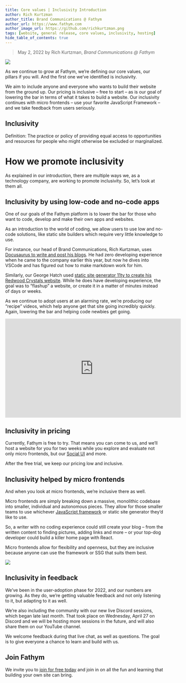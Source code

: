 ```yaml
---
title: Core values | Inclusivity Introduction
author: Rich Kurtzman
author_title: Brand Communications @ Fathym
author_url: https://www.fathym.com
author_image_url: https://github.com/richkurtzman.png
tags: [website, general release, core values, inclusivity, hosting]
hide_table_of_contents: true
---
```


> May 2, 2022 by Rich Kurtzman, _Brand Communications @ Fathym_

![](/img/inclusivitylogo.jpeg)

As we continue to grow at Fathym, we’re defining our core values, our pillars if you will. And the first one we’ve identified is inclusivity.  

We aim to include anyone and everyone who wants to build their website from the ground up. Our pricing is inclusive – free to start – as is our goal of lowering the bar in terms of what it takes to build a website. Our inclusivity continues with micro frontends – use your favorite JavaScript Framework – and we take feedback from users seriously. 

## Inclusivity 

Definition: The practice or policy of providing equal access to opportunities and resources for people who might otherwise be excluded or marginalized. 

# How we promote inclusivity 

As explained in our introduction, there are multiple ways we, as a technology company, are working to promote inclusivity. So, let’s look at them all.  

## Inclusivity by using low-code and no-code apps 

One of our goals of the Fathym platform is to lower the bar for those who want to code, develop and make their own apps and websites.  

As an introduction to the world of coding, we allow users to use low and no-code solutions, like static site builders which require very little knowledge to use.  

For instance, our head of Brand Communications, Rich Kurtzman, uses [Docusaurus to write and post his blogs](https://www.fathym.com/blog/articles/2022/march/2022-03-16-how-i-blog-in-markdown). He had zero developing experience when he came to the company earlier this year, but now he dives into VSCode and has figured out how to make markdown work for him.  

Similarly, our George Hatch used [static site generator 11ty to create his Redwood Crystals website](https://www.fathym.com/blog/articles/2022/february/2022-02-23-flashup-use-case-redwood-crystals). While he does have developing experience, the goal was to “flashup” a website, or create it in a matter of minutes instead of days or weeks.  

As we continue to adopt users at an alarming rate, we’re producing our “recipe” videos, which help anyone get that site going incredibly quickly. Again, lowering the bar and helping code newbies get going.  

<iframe width="560" height="315" src="https://www.youtube.com/embed/CoF3JKY8638" title="YouTube video player" frameborder="0" allow="accelerometer; autoplay; clipboard-write; encrypted-media; gyroscope; picture-in-picture" allowfullscreen></iframe>


## Inclusivity in pricing 

Currently, Fathym is free to try. That means you can come to us, and we’ll host a website for you for two weeks while you explore and evaluate not only micro frontends, but our [Social UI](https://www.fathym.com/blog/articles/2022/march/2022-03-02-introducing-fathyms-social-ui) and more.  

After the free trial, we keep our pricing low and inclusive. 

## Inclusivity helped by micro frontends 

And when you look at micro frontends, we’re inclusive there as well.  

Micro frontends are simply breaking down a massive, monolithic codebase into smaller, individual and autonomous pieces. They allow for those smaller teams to use whichever [JavaScript framework](https://www.fathym.com/blog/articles/2022/february/2022-02-28-angular-vs-react-vs-vue-you-choose) or static site generator they’d like to use.  

So, a writer with no coding experience could still create your blog – from the written content to finding pictures, adding links and more – or your top-dog developer could build a killer home page with React.  

Micro frontends allow for flexibility and openness, but they are inclusive because anyone can use the framework or SSG that suits them best.  

![](/img/MFERAngularSvelteAngularDocu.png)

## Inclusivity in feedback 

We’ve been in the user-adoption phase for 2022, and our numbers are growing. As they do, we’re getting valuable feedback and not only listening to it, but adapting to it as well.  

We’re also including the community with our new live Discord sessions, which began late last month. That took place on Wednesday, April 27 on Discord and we will be hosting more sessions in the future, and will also share them on our YouTube channel.  

We welcome feedback during that live chat, as well as questions. The goal is to give everyone a chance to learn and build with us.  

## Join Fathym 

We invite you to [join for free today](https://www.fathym.com/dashboard) and join in on all the fun and learning that building your own site can bring.  